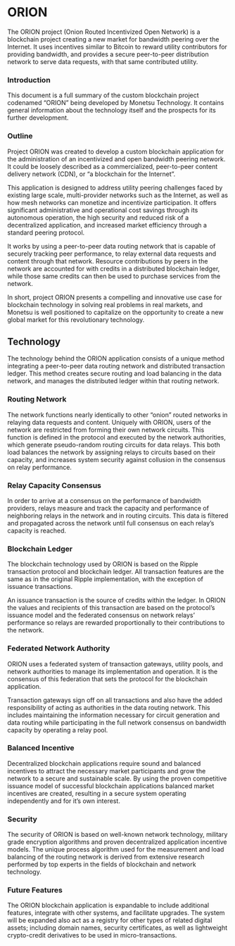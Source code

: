 # ORION
The ORION project (Onion Routed Incentivized Open Network) is a blockchain project creating a new market for bandwidth peering over the Internet. It uses incentives similar to Bitcoin to reward utility contributors for providing bandwidth, and provides a secure peer-to-peer distribution network to serve data requests, with that same contributed utility.

### Introduction
This document is a full summary of the custom blockchain project codenamed “ORION” being developed by Monetsu Technology. It contains general information about the technology itself and the prospects for its further development.

### Outline
Project ORION was created to develop a custom blockchain application for the administration of an incentivized and open bandwidth peering network. It could be loosely described as a commercialized, peer-to-peer content delivery network (CDN), or “a blockchain for the Internet”. 

This application is designed to address utility peering challenges faced by existing large scale, multi-provider networks such as the Internet, as well as how mesh networks can monetize and incentivize participation. It offers significant administrative and operational cost savings through its autonomous operation, the high security and reduced risk of a decentralized application, and increased market efficiency through a standard peering protocol.

It works by using a peer-to-peer data routing network that is capable of securely tracking peer performance, to relay external data requests and content through that network. Resource contributions by peers in the network are accounted for with credits in a distributed blockchain ledger, while those same credits can then be used to purchase services from the network.

In short, project ORION presents a compelling and innovative use case for blockchain technology in solving real problems in real markets, and Monetsu is well positioned to capitalize on the opportunity to create a new global market for this revolutionary technology.

## Technology
The technology behind the ORION application consists of a unique method integrating a peer-to-peer data routing network and distributed transaction ledger. This method creates secure routing and load balancing in the data network, and manages the distributed ledger within that routing network. 

### Routing Network
The network functions nearly identically to other “onion” routed networks in relaying data requests and content. Uniquely with ORION, users of the network are restricted from forming their own network circuits. This function is defined in the protocol and executed by the network authorities, which generate pseudo-random routing circuits for data relays. This both load balances the network by assigning relays to circuits based on their capacity, and increases system security against collusion in the consensus on relay performance. 

### Relay Capacity Consensus
In order to arrive at a consensus on the performance of bandwidth providers, relays measure and track the capacity and performance of neighboring relays in the network and in routing circuits. This data is filtered and propagated across the network until full consensus on each relay’s capacity is reached.

### Blockchain Ledger
The blockchain technology used by ORION is based on the Ripple transaction protocol and blockchain ledger. All transaction features are the same as in the original Ripple implementation, with the exception of issuance transactions. 

An issuance transaction is the source of credits within the ledger. In ORION the values and recipients of this transaction are based on the protocol’s issuance model and the federated consensus on network relays’ performance so relays are rewarded proportionally to their contributions to the network.

### Federated Network Authority
ORION uses a federated system of transaction gateways, utility pools, and network authorities to manage its implementation and operation. It is the consensus of this federation that sets the protocol for the blockchain application.

Transaction gateways sign off on all transactions and also have the added responsibility of acting as authorities in the data routing network. This includes maintaining the information necessary for circuit generation and data routing while participating in the full network consensus on bandwidth capacity by operating a relay pool.

### Balanced Incentive
Decentralized blockchain applications require sound and balanced incentives to attract the necessary market participants and grow the network to a secure and sustainable scale. By using the proven competitive issuance model of successful blockchain applications balanced market incentives are created, resulting in a secure system operating independently and for it’s own interest. 

### Security
The security of ORION is based on well-known network technology, military grade encryption algorithms and proven decentralized application incentive models. The unique process algorithm used for the measurement and load balancing of the routing network is derived from extensive research performed by top experts in the fields of blockchain and network technology.

### Future Features
The ORION blockchain application is expandable to include additional features, integrate with other systems, and facilitate upgrades. The system will be expanded also act as a registry for other types of related digital assets; including domain names, security certificates, as well as lightweight crypto-credit derivatives to be used in micro-transactions.

